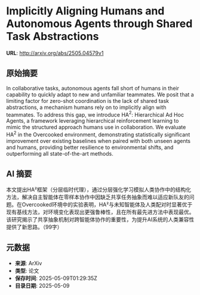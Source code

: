 # Implicitly Aligning Humans and Autonomous Agents through Shared Task Abstractions

**URL**: http://arxiv.org/abs/2505.04579v1

## 原始摘要

In collaborative tasks, autonomous agents fall short of humans in their
capability to quickly adapt to new and unfamiliar teammates. We posit that a
limiting factor for zero-shot coordination is the lack of shared task
abstractions, a mechanism humans rely on to implicitly align with teammates. To
address this gap, we introduce HA$^2$: Hierarchical Ad Hoc Agents, a framework
leveraging hierarchical reinforcement learning to mimic the structured approach
humans use in collaboration. We evaluate HA$^2$ in the Overcooked environment,
demonstrating statistically significant improvement over existing baselines
when paired with both unseen agents and humans, providing better resilience to
environmental shifts, and outperforming all state-of-the-art methods.


## AI 摘要

本文提出HA²框架（分层临时代理），通过分层强化学习模拟人类协作中的结构化方法，解决自主智能体在零样本协作中因缺乏共享任务抽象而难以适应新队友的问题。在Overcooked环境中的实验表明，HA²与未知智能体及人类配对时显著优于现有基线方法，对环境变化表现出更强鲁棒性，且在所有最先进方法中表现最优。该研究揭示了共享抽象机制对跨智能体协作的重要性，为提升AI系统的人类兼容性提供了新思路。（99字）

## 元数据

- **来源**: ArXiv
- **类型**: 论文
- **保存时间**: 2025-05-09T01:29:35Z
- **目录日期**: 2025-05-09

